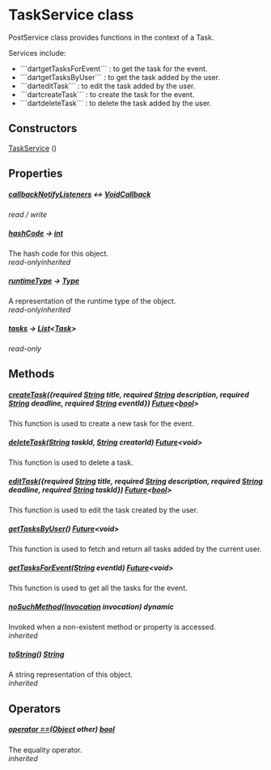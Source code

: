 


# TaskService class









<p>PostService class provides functions in the context of a Task.</p>
<p>Services include:</p>
<ul>
<li>```dartgetTasksForEvent``` : to get the task for the event.</li>
<li>```dartgetTasksByUser``` : to get the task added by the user.</li>
<li>```darteditTask``` : to edit the task added by the user.</li>
<li>```dartcreateTask``` : to create the task for the event.</li>
<li>```dartdeleteTask``` : to delete the task added by the user.</li>
</ul>




## Constructors

[TaskService](../services_task_service/TaskService/TaskService.md) ()

   


## Properties

##### [callbackNotifyListeners](../services_task_service/TaskService/callbackNotifyListeners.md) &#8596; [VoidCallback](https://api.flutter.dev/flutter/dart-ui/VoidCallback.html)



  
_<span class="feature">read / write</span>_



##### [hashCode](https://api.flutter.dev/flutter/dart-core/Object/hashCode.html) &#8594; [int](https://api.flutter.dev/flutter/dart-core/int-class.html)



The hash code for this object.  
_<span class="feature">read-only</span><span class="feature">inherited</span>_



##### [runtimeType](https://api.flutter.dev/flutter/dart-core/Object/runtimeType.html) &#8594; [Type](https://api.flutter.dev/flutter/dart-core/Type-class.html)



A representation of the runtime type of the object.  
_<span class="feature">read-only</span><span class="feature">inherited</span>_



##### [tasks](../services_task_service/TaskService/tasks.md) &#8594; [List](https://api.flutter.dev/flutter/dart-core/List-class.html)&lt;[Task](../models_task_task_model/Task-class.md)>



  
_<span class="feature">read-only</span>_





## Methods

##### [createTask](../services_task_service/TaskService/createTask.md)(\{required [String](https://api.flutter.dev/flutter/dart-core/String-class.html) title, required [String](https://api.flutter.dev/flutter/dart-core/String-class.html) description, required [String](https://api.flutter.dev/flutter/dart-core/String-class.html) deadline, required [String](https://api.flutter.dev/flutter/dart-core/String-class.html) eventId\}) [Future](https://api.flutter.dev/flutter/dart-async/Future-class.html)&lt;[bool](https://api.flutter.dev/flutter/dart-core/bool-class.html)>



This function is used to create a new task for the event.  




##### [deleteTask](../services_task_service/TaskService/deleteTask.md)([String](https://api.flutter.dev/flutter/dart-core/String-class.html) taskId, [String](https://api.flutter.dev/flutter/dart-core/String-class.html) creatorId) [Future](https://api.flutter.dev/flutter/dart-async/Future-class.html)&lt;void>



This function is used to delete a task.  




##### [editTask](../services_task_service/TaskService/editTask.md)(\{required [String](https://api.flutter.dev/flutter/dart-core/String-class.html) title, required [String](https://api.flutter.dev/flutter/dart-core/String-class.html) description, required [String](https://api.flutter.dev/flutter/dart-core/String-class.html) deadline, required [String](https://api.flutter.dev/flutter/dart-core/String-class.html) taskId\}) [Future](https://api.flutter.dev/flutter/dart-async/Future-class.html)&lt;[bool](https://api.flutter.dev/flutter/dart-core/bool-class.html)>



This function is used to edit the task created by the user.  




##### [getTasksByUser](../services_task_service/TaskService/getTasksByUser.md)() [Future](https://api.flutter.dev/flutter/dart-async/Future-class.html)&lt;void>



This function is used to fetch and return all tasks added by the current user.  




##### [getTasksForEvent](../services_task_service/TaskService/getTasksForEvent.md)([String](https://api.flutter.dev/flutter/dart-core/String-class.html) eventId) [Future](https://api.flutter.dev/flutter/dart-async/Future-class.html)&lt;void>



This function is used to get all the tasks for the event.  




##### [noSuchMethod](https://api.flutter.dev/flutter/dart-core/Object/noSuchMethod.html)([Invocation](https://api.flutter.dev/flutter/dart-core/Invocation-class.html) invocation) dynamic



Invoked when a non-existent method or property is accessed.  
_<span class="feature">inherited</span>_



##### [toString](https://api.flutter.dev/flutter/dart-core/Object/toString.html)() [String](https://api.flutter.dev/flutter/dart-core/String-class.html)



A string representation of this object.  
_<span class="feature">inherited</span>_





## Operators

##### [operator ==](https://api.flutter.dev/flutter/dart-core/Object/operator_equals.html)([Object](https://api.flutter.dev/flutter/dart-core/Object-class.html) other) [bool](https://api.flutter.dev/flutter/dart-core/bool-class.html)



The equality operator.  
_<span class="feature">inherited</span>_















